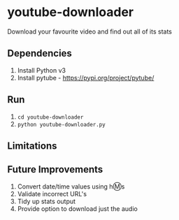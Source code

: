 # youtube-downloader
Download your favourite video and find out all of its stats

## Dependencies
1. Install Python v3
2. Install pytube - https://pypi.org/project/pytube/

## Run
1. `cd youtube-downloader`
2. `python youtube-downloader.py`

## Limitations

## Future Improvements
1. Convert date/time values using h:m:s
2. Validate incorrect URL's
3. Tidy up stats output
4. Provide option to download just the audio
